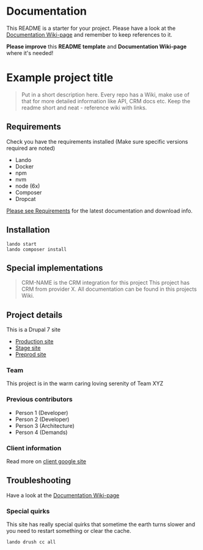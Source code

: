 # Documentation
This README is a starter for your project. Please have a look at the [Documentation Wiki-page](https://github.com/nodeone/documentation/wiki) and remember to keep references to it. 

**Please improve** this **README template** and **Documentation Wiki-page** where it's needed!

# Example project title
> Put in a short description here. Every repo has a Wiki, make use of that for more detailed information like API, CRM docs etc. 
> Keep the readme short and neat - reference wiki with links.

## Requirements
Check you have the requirements installed (Make sure specific versions required are noted)
* Lando
* Docker
* npm
* nvm
* node (6x)
* Composer
* Dropcat

[Please see Requirements](https://github.com/nodeone/documentation/wiki/Requirements) for the latest documentation and download info.

## Installation
```
lando start
lando composer install
```

## Special implementations
> CRM-NAME is the CRM integration for this project
This project has CRM from provider X. All documentation can be found in this projects Wiki.


## Project details
This is a Drupal 7 site

* [Production site](http://www.clientpage.se)
* [Stage site](http://clientpage.dgstage.se)
* [Preprod site](http://clientpage.dgpreprod.se)

### Team
This project is in the warm caring loving serenity of Team XYZ
### Previous contributors
- Person 1 (Developer)
- Person 2 (Developer)
- Person 3 (Architecture)
- Person 4 (Demands)
### Client information
Read more on [client google site](https://sites.google.com/digitalistgroup.com/st-facket/startsida)

## Troubleshooting
Have a look at the [Documentation Wiki-page](https://github.com/nodeone/documentation/wiki/troubleshooting)
### Special quirks
This site has really special quirks that sometime the earth turns slower and you need to restart something or clear the cache.
```
lando drush cc all
```
